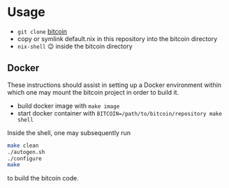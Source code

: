 # Usage

 - `git clone` [bitcoin](https://github.com/bitcoin/bitcoin)
 - copy or symlink default.nix in this repository into the bitcoin directory
 - `nix-shell` :wink: inside the bitcoin directory

## Docker

These instructions should assist in setting up a Docker environment within which one may mount the bitcoin project in order to build it.

 - build docker image with `make image`
 - start docker container with `BITCOIN=/path/to/bitcoin/repository make shell`

Inside the shell, one may subsequently run

```bash
make clean
./autogen.sh
./configure
make
```

to build the bitcoin code.
